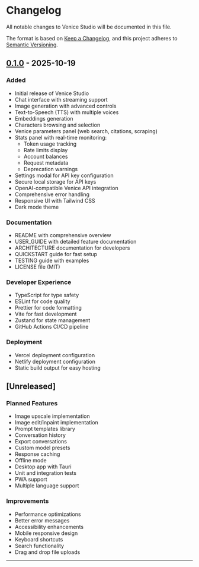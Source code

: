 # Changelog

All notable changes to Venice Studio will be documented in this file.

The format is based on [Keep a Changelog](https://keepachangelog.com/en/1.0.0/),
and this project adheres to [Semantic Versioning](https://semver.org/spec/v2.0.0.html).

## [0.1.0] - 2025-10-19

### Added
- Initial release of Venice Studio
- Chat interface with streaming support
- Image generation with advanced controls
- Text-to-Speech (TTS) with multiple voices
- Embeddings generation
- Characters browsing and selection
- Venice parameters panel (web search, citations, scraping)
- Stats panel with real-time monitoring:
  - Token usage tracking
  - Rate limits display
  - Account balances
  - Request metadata
  - Deprecation warnings
- Settings modal for API key configuration
- Secure local storage for API keys
- OpenAI-compatible Venice API integration
- Comprehensive error handling
- Responsive UI with Tailwind CSS
- Dark mode theme

### Documentation
- README with comprehensive overview
- USER_GUIDE with detailed feature documentation
- ARCHITECTURE documentation for developers
- QUICKSTART guide for fast setup
- TESTING guide with examples
- LICENSE file (MIT)

### Developer Experience
- TypeScript for type safety
- ESLint for code quality
- Prettier for code formatting
- Vite for fast development
- Zustand for state management
- GitHub Actions CI/CD pipeline

### Deployment
- Vercel deployment configuration
- Netlify deployment configuration
- Static build output for easy hosting

## [Unreleased]

### Planned Features
- Image upscale implementation
- Image edit/inpaint implementation
- Prompt templates library
- Conversation history
- Export conversations
- Custom model presets
- Response caching
- Offline mode
- Desktop app with Tauri
- Unit and integration tests
- PWA support
- Multiple language support

### Improvements
- Performance optimizations
- Better error messages
- Accessibility enhancements
- Mobile responsive design
- Keyboard shortcuts
- Search functionality
- Drag and drop file uploads

---

[0.1.0]: https://github.com/FoxingWolf/venice-frontend/releases/tag/v0.1.0
